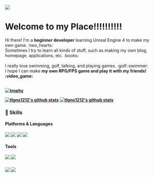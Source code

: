 <p>
  <img src="https://capsule-render.vercel.app/api?type=slice&color=FFD158&text=🐤🐥🐣&fontAlign=70"/>
</p>

# Welcome to my Place!!!!!!!!!!
<p>
  Hi there! I'm a <b>beginner developer</b> learning Unreal Engine 4 to make my own game. :two_hearts:<br/>
  Sometimes I try to learn all kinds of stuff, such as making my own blog, homepage, applications, etc. :books:<br/><br/>
  I really love swimming, golf, talking, and playing games. :golf::swimmer:<br/>
  I hope I can make <b>my own RPG/FPS game<b> and play it with my friends! :video_game:<br/><br/>
</p>

<!--배경화면 트로피 스테이트-->
  [![trophy](https://github-profile-trophy.vercel.app/?username=tlgns1212&theme=flat&column=7)](https://github.com/tlgns1212)

<!--커밋 스테이트-->
[![tlgns1212's github stats](https://github-readme-stats.vercel.app/api?username=tlgns1212&show_icons=true)](https://github.com/tlgns1212)
[![tlgns1212's github stats](https://github-readme-stats.vercel.app/api/top-langs/?username=tlgns1212&show_icons=true&hide_border=true&title_color=004386&icon_color=004386&layout=compact)](https://github.com/tlgns1212)

### 💪 Skills
#### Platforms & Languages
<p>
 <img src ="https://img.shields.io/badge/HTML5-E34F26?&style=square&logo=Html&logoColor=white"/>
 <img src="https://img.shields.io/badge/Java-007396?style=square&logo=Java&logoColor=white"/>
 <img src="https://img.shields.io/badge/C++-00599C?style=square&logo=C++&logoColor=white"/></a>
 <img src ="https://img.shields.io/badge/Python-3776AB?&style=square&logo=Python&logoColor=white"/>
</p>

#### Tools
<p>
 <img src="https://img.shields.io/badge/Git-F05031?style=square&logo=Git&logoColor=white"/>
  <img src="https://img.shields.io/badge/UE4-000000?style=square&logo=UnrealEngine&logoColor=white"/>
</p>

### 

<p>
<a href="mailto:tlgns1212@naver.com" target="_blank"><img src="https://img.shields.io/badge/tlgns1212@naver.com-3DDC84?style=square&logo=Naver&logoColor=white"/></a>
<a href="https://www.instagram.com/k.sh_n/" target="_blank"><img src="https://img.shields.io/badge/k.sh_n-DD0B78?style=square&logo=Instagram&logoColor=white"/></a>
</p>
